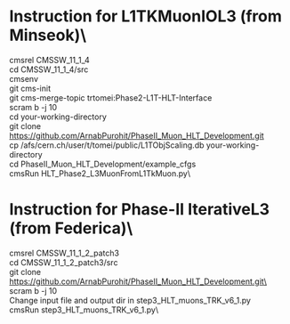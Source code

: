 # Instruction for L1TKMuonIOL3 (from Minseok)\
cmsrel CMSSW_11_1_4\
cd CMSSW_11_1_4/src\
cmsenv  
git cms-init\
git cms-merge-topic trtomei:Phase2-L1T-HLT-Interface\
scram b -j 10  
cd your-working-directory\
git clone https://github.com/ArnabPurohit/PhaseII_Muon_HLT_Development.git  
cp /afs/cern.ch/user/t/tomei/public/L1TObjScaling.db your-working-directory\
cd PhaseII_Muon_HLT_Development/example_cfgs\
cmsRun HLT_Phase2_L3MuonFromL1TkMuon.py\

# Instruction for Phase-II IterativeL3 (from Federica)\
cmsrel CMSSW_11_1_2_patch3\
cd CMSSW_11_1_2_patch3/src\
git clone https://github.com/ArnabPurohit/PhaseII_Muon_HLT_Development.git\
scram b -j 10\
Change input file and output dir in step3_HLT_muons_TRK_v6_1.py\
cmsRun step3_HLT_muons_TRK_v6_1.py\
